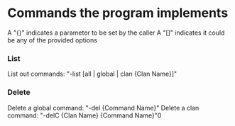 # Commands the program implements
A "{}" indicates a parameter to be set by the caller
A "[]" indicates it could be any of the provided options

### List
List out commands: "-list [all | global | clan {Clan Name}]"

### Delete
Delete a global command: "-del {Command Name}"
Delete a clan command: "-delC {Clan Name} {Command Name}"0